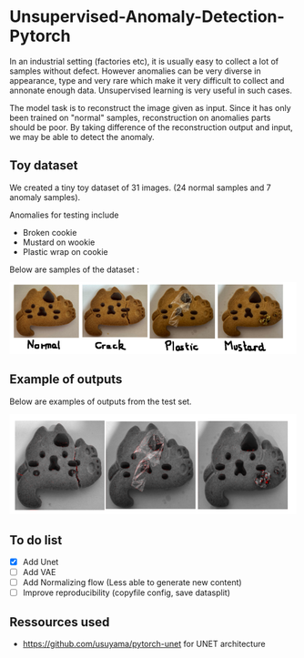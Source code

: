 # Unsupervised-Anomaly-Detection-Pytorch

In an industrial setting (factories etc), it is usually easy to collect a lot of samples without defect. However anomalies can be very diverse in appearance, type and very rare which make it very difficult to collect and annonate enough data. Unsupervised learning is very useful in such cases.

The model task is to reconstruct the image given as input. Since it has only been trained on "normal" samples, reconstruction on anomalies parts should be poor. By taking difference of the reconstruction output and input, we may be able to detect the anomaly.

## Toy dataset
We created a tiny toy dataset of 31 images. (24 normal samples and 7 anomaly samples).

Anomalies for testing include
- Broken cookie
- Mustard on wookie
- Plastic wrap on cookie

Below are samples of the dataset :

![Examples](doc/dataset.png)

## Example of outputs
Below are examples of outputs from the test set.

![Examples](doc/output_samples.png)

## To do list
- [x] Add Unet
- [ ] Add VAE
- [ ] Add Normalizing flow (Less able to generate new content)
- [ ] Improve reproducibility (copyfile config, save datasplit)

## Ressources used 
- https://github.com/usuyama/pytorch-unet for UNET architecture
